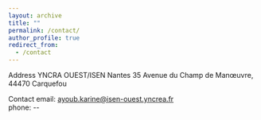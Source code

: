 ```yaml
---
layout: archive
title: ""
permalink: /contact/
author_profile: true
redirect_from:
  - /contact
---
```


Address
YNCRA OUEST/ISEN Nantes
35 Avenue du Champ de Manœuvre, 
44470 Carquefou

Contact
email: ayoub.karine@isen-ouest.yncrea.fr  
phone: --
